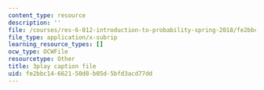```yaml
---
content_type: resource
description: ''
file: /courses/res-6-012-introduction-to-probability-spring-2018/fe2bbc14662150d8b05d5bfd3acd77dd_w423ypsUHf0.vtt
file_type: application/x-subrip
learning_resource_types: []
ocw_type: OCWFile
resourcetype: Other
title: 3play caption file
uid: fe2bbc14-6621-50d8-b05d-5bfd3acd77dd
---
```

